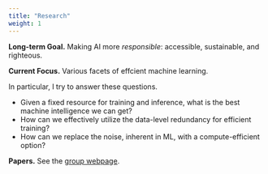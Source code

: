 ```yaml
---
title: "Research"
weight: 1
---
```


**Long-term Goal.** Making AI more _responsible_: accessible, sustainable, and righteous.


**Current Focus.** Various facets of effcient machine learning.

In particular, I try to answer these questions.
- Given a fixed resource for training and inference, what is the best machine intelligence we can get?
- How can we effectively utilize the data-level redundancy for efficient training?
- How can we replace the noise, inherent in ML, with a compute-efficient option?

**Papers.** See the [group webpage](https://effl.postech.ac.kr/docs/research/papers/).
